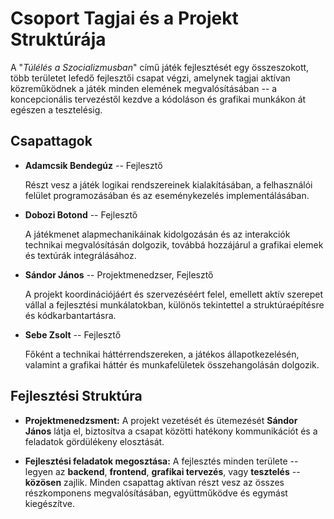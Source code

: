 # Csoport Tagjai és a Projekt Struktúrája

A "*Túlélés a Szocializmusban*" című játék fejlesztését egy
összeszokott, több területet lefedő fejlesztői csapat végzi, amelynek
tagjai aktívan közreműködnek a játék minden elemének megvalósításában --
a koncepcionális tervezéstől kezdve a kódoláson és grafikai munkákon át
egészen a tesztelésig.

## Csapattagok

-   **Adamcsik Bendegúz** -- Fejlesztő

    Részt vesz a játék logikai rendszereinek kialakításában, a
    felhasználói felület programozásában és az eseménykezelés
    implementálásában.

-   **Dobozi Botond** -- Fejlesztő

    A játékmenet alapmechanikáinak kidolgozásán és az interakciók
    technikai megvalósításán dolgozik, továbbá hozzájárul a grafikai
    elemek és textúrák integrálásához.

-   **Sándor János** -- Projektmenedzser, Fejlesztő

    A projekt koordinációjáért és szervezéséért felel, emellett aktív
    szerepet vállal a fejlesztési munkálatokban, különös tekintettel a
    struktúraépítésre és kódkarbantartásra.

-   **Sebe Zsolt** -- Fejlesztő

    Főként a technikai háttérrendszereken, a játékos állapotkezelésén,
    valamint a grafikai háttér és munkafelületek összehangolásán
    dolgozik.

## Fejlesztési Struktúra

-   **Projektmenedzsment:**
    A projekt vezetését és ütemezését **Sándor János** látja el,
    biztosítva a csapat közötti hatékony kommunikációt és a feladatok
    gördülékeny elosztását.

-   **Fejlesztési feladatok megosztása:**
    A fejlesztés minden területe -- legyen az **backend**, **frontend**,
    **grafikai tervezés**, vagy **tesztelés** -- **közösen** zajlik.
    Minden csapattag aktívan részt vesz az összes részkomponens
    megvalósításában, együttműködve és egymást kiegészítve.
